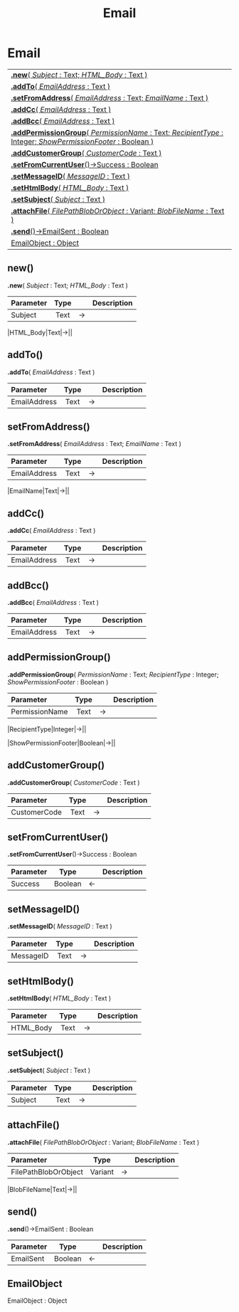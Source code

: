 ﻿---
layout: default
title: Email
parent: Classes
---

# Email

|   |
|:---|
|[**.new**( *Subject* : Text; *HTML_Body* : Text )](#new)<br>|
|[**.addTo**( *EmailAddress* : Text )](#addto)<br>|
|[**.setFromAddress**( *EmailAddress* : Text; *EmailName* : Text )](#setfromaddress)<br>|
|[**.addCc**( *EmailAddress* : Text )](#addcc)<br>|
|[**.addBcc**( *EmailAddress* : Text )](#addbcc)<br>|
|[**.addPermissionGroup**( *PermissionName* : Text; *RecipientType* : Integer; *ShowPermissionFooter* : Boolean )](#addpermissiongroup)<br>|
|[**.addCustomerGroup**( *CustomerCode* : Text )](#addcustomergroup)<br>|
|[**.setFromCurrentUser**()->Success : Boolean](#setfromcurrentuser)<br>|
|[**.setMessageID**( *MessageID* : Text )](#setmessageid)<br>|
|[**.setHtmlBody**( *HTML_Body* : Text )](#sethtmlbody)<br>|
|[**.setSubject**( *Subject* : Text )](#setsubject)<br>|
|[**.attachFile**( *FilePathBlobOrObject* : Variant; *BlobFileName* : Text )](#attachfile)<br>|
|[**.send**()->EmailSent : Boolean](#send)<br>|
|[EmailObject : Object](#emailobject)<br>|

## new()
**.new**( *Subject* : Text; *HTML_Body* : Text )

|Parameter|Type|   |Description|
|:---|:---:|:---:|:---:|
|Subject|Text|->|<Description>|

|HTML_Body|Text|->|<Description>|

## addTo()
**.addTo**( *EmailAddress* : Text )

|Parameter|Type|   |Description|
|:---|:---:|:---:|:---:|
|EmailAddress|Text|->|<Description>|

## setFromAddress()
**.setFromAddress**( *EmailAddress* : Text; *EmailName* : Text )

|Parameter|Type|   |Description|
|:---|:---:|:---:|:---:|
|EmailAddress|Text|->|<Description>|

|EmailName|Text|->|<Description>|

## addCc()
**.addCc**( *EmailAddress* : Text )

|Parameter|Type|   |Description|
|:---|:---:|:---:|:---:|
|EmailAddress|Text|->|<Description>|

## addBcc()
**.addBcc**( *EmailAddress* : Text )

|Parameter|Type|   |Description|
|:---|:---:|:---:|:---:|
|EmailAddress|Text|->|<Description>|

## addPermissionGroup()
**.addPermissionGroup**( *PermissionName* : Text; *RecipientType* : Integer; *ShowPermissionFooter* : Boolean )

|Parameter|Type|   |Description|
|:---|:---:|:---:|:---:|
|PermissionName|Text|->|<Description>|

|RecipientType|Integer|->|<Description>|

|ShowPermissionFooter|Boolean|->|<Description>|

## addCustomerGroup()
**.addCustomerGroup**( *CustomerCode* : Text )

|Parameter|Type|   |Description|
|:---|:---:|:---:|:---:|
|CustomerCode|Text|->|<Description>|

## setFromCurrentUser()
**.setFromCurrentUser**()->Success : Boolean

|Parameter|Type|   |Description|
|:---|:---:|:---:|:---:|
|Success|Boolean|<-|<Description>|

## setMessageID()
**.setMessageID**( *MessageID* : Text )

|Parameter|Type|   |Description|
|:---|:---:|:---:|:---:|
|MessageID|Text|->|<Description>|

## setHtmlBody()
**.setHtmlBody**( *HTML_Body* : Text )

|Parameter|Type|   |Description|
|:---|:---:|:---:|:---:|
|HTML_Body|Text|->|<Description>|

## setSubject()
**.setSubject**( *Subject* : Text )

|Parameter|Type|   |Description|
|:---|:---:|:---:|:---:|
|Subject|Text|->|<Description>|

## attachFile()
**.attachFile**( *FilePathBlobOrObject* : Variant; *BlobFileName* : Text )

|Parameter|Type|   |Description|
|:---|:---:|:---:|:---:|
|FilePathBlobOrObject|Variant|->|<Description>|

|BlobFileName|Text|->|<Description>|

## send()
**.send**()->EmailSent : Boolean

|Parameter|Type|   |Description|
|:---|:---:|:---:|:---:|
|EmailSent|Boolean|<-|<Description>|

## EmailObject
EmailObject : Object

